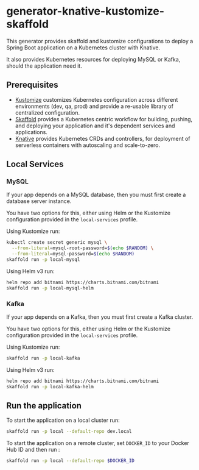 # generator-knative-kustomize-skaffold

This generator provides skaffold and kustomize configurations to deploy a Spring Boot application on a Kubernetes cluster with Knative.

It also provides Kubernetes resources for deploying MySQL or Kafka, should the application need it.

## Prerequisites

- [Kustomize](https://kustomize.io/) customizes Kubernetes configuration across different environments (dev, qa, prod) and provide a re-usable library of centralized configuration.
- [Skaffold](https://skaffold.dev/) provides a Kubernetes centric workflow for building, pushing, and deploying your application and it's dependent services and applications.
- [Knative](https://knative.dev/docs/serving/) provides Kubernetes CRDs and controllers, for deployment of serverless containers with autoscaling and scale-to-zero.

## Local Services

### MySQL

If your app depends on a MySQL database, then you must first create a database server instance.

You have two options for this, either using Helm or the Kustomize configuration provided in the `local-services` profile.

Using Kustomize run:

```bash
kubectl create secret generic mysql \
  --from-literal=mysql-root-password=$(echo $RANDOM) \
  --from-literal=mysql-password=$(echo $RANDOM)
skaffold run -p local-mysql
```

Using Helm v3 run:

```bash
helm repo add bitnami https://charts.bitnami.com/bitnami
skaffold run -p local-mysql-helm
```

### Kafka

If your app depends on a Kafka, then you must first create a Kafka cluster.

You have two options for this, either using Helm or the Kustomize configuration provided in the `local-services` profile.

Using Kustomize run:

```bash
skaffold run -p local-kafka
```

Using Helm v3 run:

```bash
helm repo add bitnami https://charts.bitnami.com/bitnami
skaffold run -p local-kafka-helm
```

## Run the application

To start the application on a local cluster run:

```bash
skaffold run -p local --default-repo dev.local
```

To start the application on a remote cluster, set `DOCKER_ID` to your Docker Hub ID and then run :

```bash
skaffold run -p local --default-repo $DOCKER_ID
```
